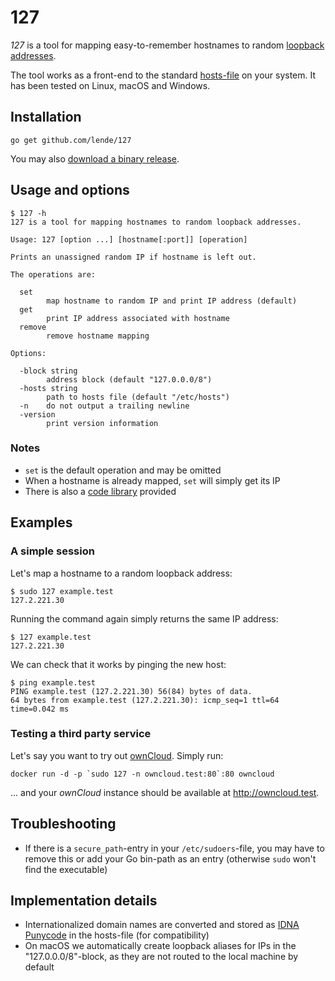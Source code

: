 # 127

*127* is a tool for mapping easy-to-remember hostnames to random [loopback
addresses](https://en.wikipedia.org/wiki/Localhost#Name_resolution).

The tool works as a front-end to the standard
[hosts-file](https://en.wikipedia.org/wiki/Hosts_(file)) on your system. It has
been tested on Linux, macOS and Windows.

## Installation

```
go get github.com/lende/127
```

You may also [download a binary release](https://github.com/lende/127/releases).

## Usage and options

```console
$ 127 -h
127 is a tool for mapping hostnames to random loopback addresses.

Usage: 127 [option ...] [hostname[:port]] [operation]

Prints an unassigned random IP if hostname is left out.

The operations are:

  set
        map hostname to random IP and print IP address (default)
  get
        print IP address associated with hostname
  remove
        remove hostname mapping

Options:

  -block string
        address block (default "127.0.0.0/8")
  -hosts string
        path to hosts file (default "/etc/hosts")
  -n    do not output a trailing newline
  -version
        print version information
```

### Notes

* `set` is the default operation and may be omitted
* When a hostname is already mapped, `set` will simply get its IP
* There is also a [code library](https://godoc.org/github.com/lende/127/lib)
  provided

## Examples

### A simple session

Let's map a hostname to a random loopback address:

```console
$ sudo 127 example.test
127.2.221.30
```

Running the command again simply returns the same IP address:

```console
$ 127 example.test
127.2.221.30
```

We can check that it works by pinging the new host:

```console
$ ping example.test
PING example.test (127.2.221.30) 56(84) bytes of data.
64 bytes from example.test (127.2.221.30): icmp_seq=1 ttl=64 time=0.042 ms
```

### Testing a third party service

Let's say you want to try out [ownCloud](https://owncloud.org/). Simply run:

```
docker run -d -p `sudo 127 -n owncloud.test:80`:80 owncloud
```

... and your *ownCloud* instance should be available at http://owncloud.test.

## Troubleshooting

* If there is a `secure_path`-entry in your `/etc/sudoers`-file, you may have to
  remove this or add your Go bin-path as an entry (otherwise `sudo` won't find
  the executable)

## Implementation details

* Internationalized domain names are converted and stored as [IDNA
  Punycode](https://en.wikipedia.org/wiki/Punycode) in the hosts-file (for
  compatibility)
* On macOS we automatically create loopback aliases for IPs in the
  "127.0.0.0/8"-block, as they are not routed to the local machine by default
